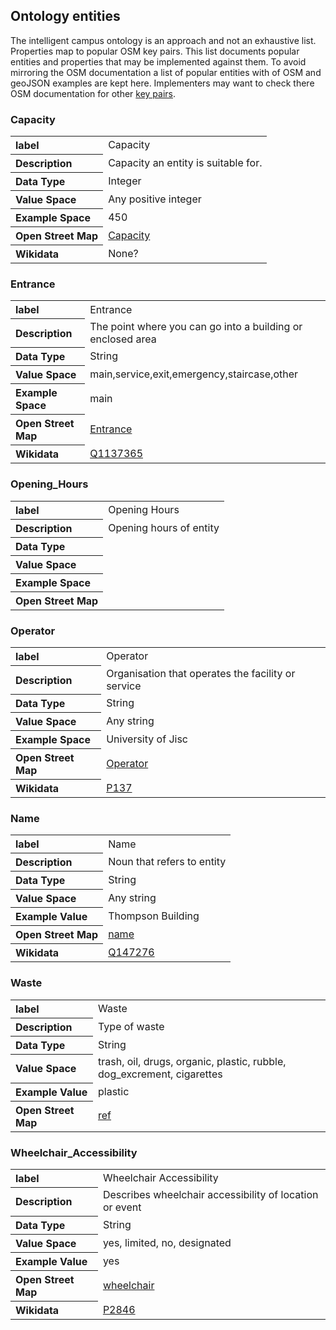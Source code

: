 ## Ontology entities
The intelligent campus ontology is an approach and not an exhaustive list. Properties map to popular OSM key pairs. This list documents popular entities and properties that may be implemented against them. To avoid mirroring the OSM documentation a list of popular entities with of OSM and geoJSON examples are kept here. Implementers may want to check there OSM documentation for other [key pairs](https://wiki.openstreetmap.org/wiki/Tags).


### Capacity

<table>
<tr><th align="left">label</th><td>Capacity</td></tr>
<tr><th align="left">Description</th><td>Capacity an entity is suitable for.</td></tr>
<tr><th align="left">Data Type</th><td>Integer</td></tr>
<tr><th align="left">Value Space</th><td>Any positive integer</td></tr>
<tr><th align="left">Example Space</th><td>450</td></tr>
<tr><th align="left">Open Street Map</th><td><a href="https://wiki.openstreetmap.org/wiki/Key:capacity">Capacity</a></td></tr>
<tr><th align="left">Wikidata</th><td>None?</a> </td></tr>
</table>

### Entrance

<table>
<tr><th align="left">label</th><td> Entrance</td></tr>
<tr><th align="left">Description</th><td>The point where you can go into a building or enclosed area </td></tr>
<tr><th align="left">Data Type</th><td>String</td></tr>
<tr><th align="left">Value Space</th><td>main,service,exit,emergency,staircase,other</td></tr>
<tr><th align="left">Example Space</th><td>main</td></tr>
<tr><th align="left">Open Street Map</th><td><a href="https://wiki.openstreetmap.org/wiki/Key:entrance">Entrance</a></td></tr>
<tr><th align="left">Wikidata</th><td> <a href="https://www.wikidata.org/wiki/Q1137365">Q1137365</a> </td></tr>
</table>

### Opening_Hours

<table>
<tr><th align="left">label</th><td> Opening Hours</td></tr>
<tr><th align="left">Description</th><td>Opening hours of entity</td></tr>
<tr><th align="left">Data Type</th><td></td></tr>
<tr><th align="left">Value Space</th><td></td></tr>
<tr><th align="left">Example Space</th><td></td></tr>
<tr><th align="left">Open Street Map</th><td></td></tr>
</table>

### Operator

<table>
<tr><th align="left">label</th><td> Operator</td></tr>
<tr><th align="left">Description</th><td>Organisation that operates the facility or service</td></tr>
<tr><th align="left">Data Type</th><td>String</td></tr>
<tr><th align="left">Value Space</th><td>Any string</td></tr>
<tr><th align="left">Example Space</th><td>University of Jisc</td></tr>
<tr><th align="left">Open Street Map</th><td><a href="https://wiki.openstreetmap.org/wiki/Key:operator">Operator</a></td></tr>
<tr><th align="left">Wikidata</th><td> <a href="https://www.wikidata.org/wiki/Property:P137">P137</a> </td></tr>
</table>

### Name

<table>
<tr><th align="left">label</th><td> Name</td></tr>
<tr><th align="left">Description</th><td> Noun that refers to entity</td></tr>
<tr><th align="left">Data Type</th><td>String</td></tr>
<tr><th align="left">Value Space</th><td>Any string</td></tr>
<tr><th align="left">Example Value</th><td>Thompson Building</td></tr>
<tr><th align="left">Open Street Map</th><td><a href="https://wiki.openstreetmap.org/wiki/Key:name">name</a></td></tr>
<tr><th align="left">Wikidata</th><td> <a href="https://www.wikidata.org/wiki/Q147276">Q147276</a> </td></tr>
</table>

### Waste

<table>
<tr><th align="left">label</th><td>Waste</td></tr>
<tr><th align="left">Description</th><td>Type of waste</td></tr>
<tr><th align="left">Data Type</th><td>String</td></tr>
<tr><th align="left">Value Space</th><td>trash, oil, drugs, organic, plastic, rubble, dog_excrement, cigarettes</td></tr>
<tr><th align="left">Example Value</th><td>plastic</td></tr>
<tr><th align="left">Open Street Map</th><td><a href="https://wiki.openstreetmap.org/wiki/Key:waste">ref</a></td></tr>
</table>


### Wheelchair_Accessibility

<table>
<tr><th align="left">label</th><td> Wheelchair Accessibility</td></tr>
<tr><th align="left">Description</th><td>Describes wheelchair accessibility of location or event </td></tr>
<tr><th align="left">Data Type</th><td>String</td></tr>
<tr><th align="left">Value Space</th><td>yes, limited, no, designated</td></tr>
<tr><th align="left">Example Value</th><td>yes</td></tr>
<tr><th align="left">Open Street Map</th><td><a href="https://wiki.openstreetmap.org/wiki/Key:wheelchair">wheelchair</a></td></tr>
<tr><th align="left">Wikidata</th><td> <a href="https://www.wikidata.org/wiki/Property:P2846">P2846</a> </td></tr>
</table>
